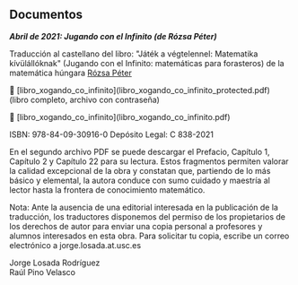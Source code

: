 ## Documentos

**_Abril de 2021: Jugando con el Infinito (de Rózsa Péter)_**


Traducción al castellano del libro: "Játék a végtelennel: Matematika kívülállóknak" (Jugando con el Infinito: matemáticas para forasteros) de la matemática húngara [Rózsa Péter](https://es.wikipedia.org/wiki/R%C3%B3zsa_P%C3%A9ter)

<p>📎 [libro_xogando_co_infinito](libro_xogando_co_infinito_protected.pdf)
<br>(libro completo, archivo con contraseña)

<p>📎 [libro_xogando_co_infinito](libro_xogando_co_infinito.pdf)

ISBN: 978-84-09-30916-0
Depósito Legal: C 838-2021

En el segundo archivo PDF se puede descargar el Prefacio, Capítulo 1, Capítulo 2 y Capítulo 22 para su lectura. Estos fragmentos permiten valorar la calidad excepcional de la obra y constatan que, partiendo de lo más básico y elemental, la autora conduce con sumo cuidado y maestría al lector hasta la frontera de conocimiento matemático. 

Nota: Ante la ausencia de una editorial interesada en la publicación de la traducción, los traductores disponemos del permiso de los propietarios de los derechos de autor para enviar una copia personal a profesores y alumnos interesados en esta obra. Para solicitar tu copia, escribe un correo electrónico a jorge.losada.at.usc.es

<p>Jorge Losada Rodríguez
<br>Raúl Pino Velasco
</p>
